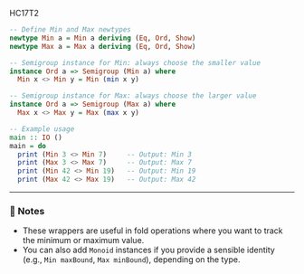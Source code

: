 HC17T2


```haskell
-- Define Min and Max newtypes
newtype Min a = Min a deriving (Eq, Ord, Show)
newtype Max a = Max a deriving (Eq, Ord, Show)

-- Semigroup instance for Min: always choose the smaller value
instance Ord a => Semigroup (Min a) where
  Min x <> Min y = Min (min x y)

-- Semigroup instance for Max: always choose the larger value
instance Ord a => Semigroup (Max a) where
  Max x <> Max y = Max (max x y)

-- Example usage
main :: IO ()
main = do
  print (Min 3 <> Min 7)     -- Output: Min 3
  print (Max 3 <> Max 7)     -- Output: Max 7
  print (Min 42 <> Min 19)   -- Output: Min 19
  print (Max 42 <> Max 19)   -- Output: Max 42
```

---

### 🧪 Notes
- These wrappers are useful in fold operations where you want to track the minimum or maximum value.
- You can also add `Monoid` instances if you provide a sensible identity (e.g., `Min maxBound`, `Max minBound`), depending on the type.

